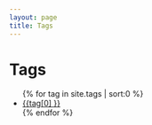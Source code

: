 ```yaml
---
layout: page
title: Tags 
---
```


<div class="page-content wc-container">
	<div class="post">
		<h1>Tags</h1>  
          <ul class="fa-ul">
            {% for tag in site.tags | sort:0 %}
            <li><span class="fa-li"><i class="fas fa-tag"></i></span>
                    <a href="{{ '/tag/' | append: tag[0] | relative_url }}" data-toggle="tooltip" data-placement="right" title="{{ tag[1].size }}">
                <span>{{tag[0] }}</span></a></li>
            {% endfor %}
          </ul>
	</div>
</div>